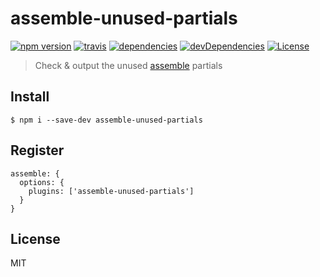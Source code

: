 # assemble-unused-partials

[![npm version](https://img.shields.io/npm/v/assemble-unused-partials.svg?style=flat-square)](https://github.com/makotot/assemble-unused-partials)
[![travis](http://img.shields.io/travis/makotot/assemble-unused-partials.svg?style=flat-square)](https://github.com/makotot/assemble-unused-partials)
[![dependencies](http://img.shields.io/david/makotot/assemble-unused-partials.svg?style=flat-square)](https://github.com/makotot/assemble-unused-partials)
[![devDependencies](http://img.shields.io/david/dev/makotot/assemble-unused-partials.svg?style=flat-square)](https://github.com/makotot/assemble-unused-partials)
[![License](http://img.shields.io/npm/l/assemble-unused-partials.svg?style=flat-square)](https://github.com/makotot/assemble-unused-partials)

> Check & output the unused [assemble](http://assemble.io/) partials


## Install
```
$ npm i --save-dev assemble-unused-partials
```

## Register
```
assemble: {
  options: {
    plugins: ['assemble-unused-partials']
  }
}
```


## License

MIT

